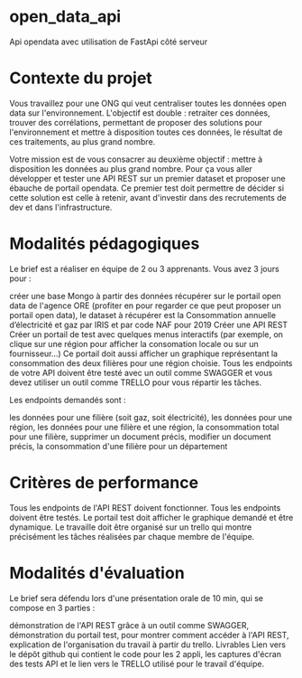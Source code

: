 # open_data_api
Api opendata avec utilisation de FastApi côté serveur


# Contexte du projet

Vous travaillez pour une ONG qui veut centraliser toutes les données open data sur l'environnement. L'objectif est double : retraiter ces données, trouver des corrélations, permettant de proposer des solutions pour l'environnement et mettre à disposition toutes ces données, le résultat de ces traitements, au plus grand nombre.

Votre mission est de vous consacrer au deuxième objectif : mettre à disposition les données au plus grand nombre. Pour ça vous aller développer et tester une API REST sur un premier dataset et proposer une ébauche de portail opendata. Ce premier test doit permettre de décider si cette solution est celle à retenir, avant d'investir dans des recrutements de dev et dans l'infrastructure.

# Modalités pédagogiques

Le brief est a réaliser en équipe de 2 ou 3 apprenants. Vous avez 3 jours pour :

créer une base Mongo à partir des données récupérer sur le portail open data de l'agence ORE (profiter en pour regarder ce que peut proposer un portail open data),
le dataset à récupérer est la Consommation annuelle d’électricité et gaz par IRIS et par code NAF pour 2019
Créer une API REST
Créer un portail de test avec quelques menus interactifs (par exemple, on clique sur une région pour afficher la consomation locale ou sur un fournisseur...)
Ce portail doit aussi afficher un graphique représentant la consommation des deux filières pour une région choisie.
Tous les endpoints de votre API doivent être testé avec un outil comme SWAGGER et vous devez utiliser un outil comme TRELLO pour vous répartir les tâches.

Les endpoints demandés sont :

  les données pour une filière (soit gaz, soit électricité),
  les données pour une région,
  les données pour une filière et une région,
  la consommation total pour une filière,
  supprimer un document précis,
  modifier un document précis,
  la consommation d'une filière pour un département
  
  
# Critères de performance

Tous les endpoints de l'API REST doivent fonctionner. Tous les endpoints doivent être testés. Le portail test doit afficher le graphique demandé et être dynamique. Le travaille doit être organisé sur un trello qui montre précisément les tâches réalisées par chaque membre de l'équipe.

# Modalités d'évaluation

Le brief sera défendu lors d'une présentation orale de 10 min, qui se compose en 3 parties :

  démonstration de l'API REST grâce à un outil comme SWAGGER,
  démonstration du portail test, pour montrer comment accéder à l'API REST,
  explication de l'organisation du travail à partir du trello.
  Livrables
  Lien vers le dépôt github qui contient le code pour les 2 appli, les captures d'écran des tests API et le lien vers le TRELLO utilisé pour le travail d'équipe.



